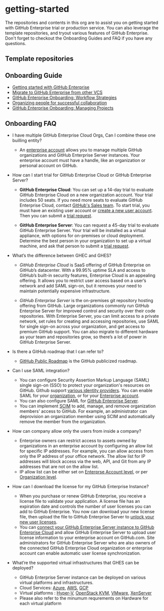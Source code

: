 # getting-started

The repositories and contents in this org are to assist you on getting started with GitHub Enterprise trial or production service. 
You can also leverage the template repositories, and tryout various features of GitHub Enterprise. 
Don't forget to checkout the Onboarding Guides and FAQ if you have any questions. 

## Template repositories


## Onboarding Guide
- [Getting started with GitHub Enterprise](https://resources.github.com/enterprise-onboarding/)
- [Migrate to GitHub Enterprise from other VCS](https://github.github.com/enterprise-migrations/#/)
- [GitHub Enterprise Onboarding: Workflow Strategies](https://vimeo.com/333784745)
- [Organizing people for successful collaboration](https://vimeo.com/333786093)
- [GitHub Enterprise Onboarding: Managing Projects](https://vimeo.com/333785072)

## Onboarding FAQ


  - I have multiple GitHub Enterprise Cloud Orgs, Can I combine these one builling entity? 
  
     -  An [enterprise account](https://docs.github.com/en/github/setting-up-and-managing-your-enterprise/about-enterprise-accounts) allows you to manage multiple GitHub organizations and GitHub Enterprise Server instances. Your enterprise account must have a handle, like an organization or personal account on GitHub.
     
  - How can I start trial for GitHub Enterprise Cloud or GitHub Enterprise Server?
  
     - **GitHub Enterprise Cloud**: You can set up a 14-day trial to evaluate GitHub Enterprise Cloud on a new organization account. Your trial includes 50 seats. If you need more seats to evaluate GitHub Enterprise Cloud, contact [GitHub's Sales team](https://enterprise.github.com/contact). To start trial, you must have an existing user account or [create a new user account](https://docs.github.com/en/articles/signing-up-for-a-new-github-account). Then you can submit a [trial request](https://github.com/account/organizations/new?plan=business_plus&ref_cta=Start+a+free+trial&ref_loc=hero&ref_page=%2Fenterprise).
     
     - **GitHub Enterprise Server**: You can request a 45-day trial to evaluate GitHub Enterprise Server. Your trial will be installed as a virtual appliance, with options for on-premises or cloud deployment. Determine the best person in your organization to set up a virtual machine, and ask that person to submit a [trial request](https://enterprise.github.com/trial). 
     
  - What’s the difference between GHEC and GHES?
  
     - _GitHub Enterprise Cloud_ is SaaS offering of GitHub Enterprise on GitHub’s datacenter. With a 99.95% uptime SLA and access to GitHub’s built-in security features, Enterprise Cloud is an appealing offering. It allows you to restrict user access based on a user’s network and add SAML sign-on, but it removes your need to maintain potentially expensive infrastructure.
     
     -  _GitHub Enterprise Server_ is the on-premises git repository hosting offering from GitHub. Large organizations commonly run GitHub Enterprise Server for improved control and security over their code repositories. With Enterprise Server, you can limit access to a private network, set rules for creating and accessing repositories, use SAML for single sign-on across your organization, and get access to premium GitHub support. You can also migrate to different hardware as your team and repositories grow, so there’s a lot of power in GitHub Enterprise Server.
     
  - Is there a GitHub roadmap that I can refer to?
     - [GitHub Public Roadmap](https://github.com/github/roadmap/projects/1) is the GitHub publicized roadmap.
     
  - Can I use SAML integration?
     - You can configure Security Assertion Markup Language (SAML) single sign-on (SSO) to protect your organization's resources on GitHub. Github support [various identity providers](https://docs.github.com/en/organizations/managing-saml-single-sign-on-for-your-organization/about-identity-and-access-management-with-saml-single-sign-on#supported-saml-services). You can enable SAML for your [organization](https://docs.github.com/en/organizations/managing-saml-single-sign-on-for-your-organization/enabling-and-testing-saml-single-sign-on-for-your-organization), or  for your [Enterprise account](https://docs.github.com/en/github/setting-up-and-managing-your-enterprise/enabling-saml-single-sign-on-for-organizations-in-your-enterprise-account#about-saml-single-sign-on-for-enterprise-accounts). 
     - You can also configure SAML for [GitHub Enterprise Server](https://docs.github.com/en/enterprise-server@3.1/admin/authentication/using-saml#supported-saml-services). 
     - You can implement [SCIM](https://docs.github.com/en/organizations/managing-saml-single-sign-on-for-your-organization/about-scim) to add, manage, and remove organization members' access to GitHub. For example, an administrator can deprovision an organization member using SCIM and automatically remove the member from the organization.
  
  - How can company allow only the users from inside a company?

    -  Enterprise owners can restrict access to assets owned by organizations in an enterprise account by configuring an allow list for specific IP addresses. For example, you can allow access from only the IP address of your office network. The allow list for IP addresses will block access via the web, API, and Git from any IP addresses that are not on the allow list.
    -  IP allow list can be either set on [Enterprse Account level](https://docs.github.com/en/github/setting-up-and-managing-your-enterprise/enforcing-security-settings-in-your-enterprise-account), or per [Organization level](https://docs.github.com/en/organizations/keeping-your-organization-secure/managing-allowed-ip-addresses-for-your-organization#about-allowed-ip-addresses). 
 
  - How can I download the license for my GitHub Enterprise Instance?
     - When you purchase or renew GitHub Enterprise, you receive a license file to validate your application. A license file has an expiration date and controls the number of user licenses you can add to GitHub Enterprise. You now can download your new license file, then upload the file to GitHub Enterprise Server to [unlock your new user licenses](https://docs.github.com/en/enterprise-server@3.1/admin/overview/managing-your-github-enterprise-license#uploading-a-new-license-to-github-enterprise-server).
     - You can [connect your GitHub Enterprise Server instance to GitHub Enterprise Cloud](https://docs.github.com/en/enterprise-server@3.1/admin/configuration/enabling-automatic-user-license-sync-between-github-enterprise-server-and-github-enterprise-cloud) and allow GitHub Enterprise Server to upload user license information to your enterprise account on GitHub.com. Site administrators for GitHub Enterprise Server who are also owners of the connected GitHub Enterprise Cloud organization or enterprise account can enable automatic user license synchronization.
 
  - What’re the supported virtual infrastructures that GHES can be deployed?
     - GitHub Enterprise Server instance can be deployed on various virtual platforms and infrastructures.
     - Cloud Services: [Azure](https://docs.github.com/en/enterprise-server@3.1/admin/installation/installing-github-enterprise-server-on-azure), [AWS](https://docs.github.com/en/enterprise-server@3.1/admin/installation/installing-github-enterprise-server-on-aws), [GCP](https://docs.github.com/en/enterprise-server@3.1/admin/installation/installing-github-enterprise-server-on-google-cloud-platform)
     - Virtual platforms : [Hyper-V](https://docs.github.com/en/enterprise-server@3.1/admin/installation/installing-github-enterprise-server-on-hyper-v), [OpenStack KVM](https://docs.github.com/en/enterprise-server@3.1/admin/installation/installing-github-enterprise-server-on-openstack-kvm), [VMware](https://docs.github.com/en/enterprise-server@3.1/admin/installation/installing-github-enterprise-server-on-vmware), [XenServer](https://docs.github.com/en/enterprise-server@3.1/admin/installation/installing-github-enterprise-server-on-xenserver)
     - Please also refer to the minumum requrements on Hardware for each virtual platform






